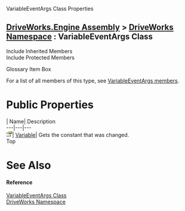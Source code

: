 VariableEventArgs Class Properties   
  
[DriveWorks.Engine Assembly](topic2156.md) > [DriveWorks Namespace](topic2159.md) : VariableEventArgs Class  
---  
  
Include Inherited Members    
Include Protected Members    


Glossary Item Box

For a list of all members of this type, see [VariableEventArgs members](topic5875.md).

# Public Properties

| Name| Description  
---|---|---  
![Public Property](dotnetimages/publicProperty.gif)| [Variable](topic5884.md)| Gets the constant that was changed.   
Top

# See Also

#### Reference

[VariableEventArgs Class](topic5874.md)   
[DriveWorks Namespace](topic2159.md)


